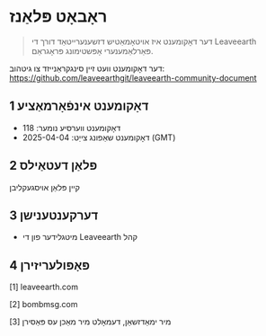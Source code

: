 # ראָבאָט פּלאַנז

>דער דאָקומענט איז אויטאָמאַטיש דזשענערייטאַד דורך די Leaveearth פּאַרלאַמענערי אָפּשטימונג פּראָגראַם.

דער דאָקומענט וועט זיין סינגקראַנייזד צו גיטהוב: https://github.com/leaveearthgit/leaveearth-community-document

## 1 דאָקומענט אינפֿאָרמאַציע

- דאָקומענט ווערסיע נומער: 118
- דאָקומענט שאַפונג צייַט: 2025-04-04 (GMT)

## 2 פּלאַן דעטאַילס

קיין פּלאַן אויסגעקליבן

## 3 דערקענטענישן
* מיטגלידער פון די Leaveearth קהל

## 4 פּאָפּולעריזירן
[1] leaveearth.com

[2] bombmsg.com

[3] מיר ימאַדזשאַן, דעמאָלט מיר מאַכן עס פּאַסירן